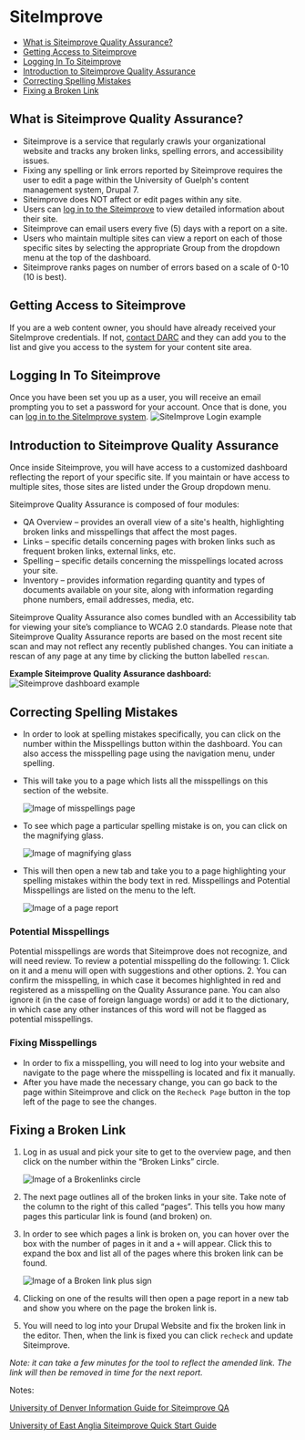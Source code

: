 # SiteImprove

* [What is Siteimprove Quality Assurance?](siteimprove.md#what-is-siteimprove-quality-assurance)
* [Getting Access to Siteimprove](siteimprove.md#getting-access-to-siteimprove)
* [Logging In To Siteimprove](siteimprove.md#logging-in-to-siteimprove)
* [Introduction to Siteimprove Quality Assurance](siteimprove.md#introduction-to-siteimprove-quality-assurance)
* [Correcting Spelling Mistakes](siteimprove.md#correcting-spelling-mistakes)
* [Fixing a Broken Link](siteimprove.md#fixing-a-broken-link)

## What is Siteimprove Quality Assurance?

* Siteimprove is a service that regularly crawls your organizational website and tracks any broken links, spelling errors, and accessibility issues.
* Fixing any spelling or link errors reported by Siteimprove requires the user to edit a page within the University of Guelph's content management system, Drupal 7.
* Siteimprove does NOT affect or edit pages within any site.
* Users can [log in to the Siteimprove](http://my.siteimprove.com/) to view detailed information about their site.
* Siteimprove can email users every five \(5\) days with a report on a site.
* Users who maintain multiple sites can view a report on each of those specific sites by selecting the appropriate Group from the dropdown menu at the top of the dashboard.
* Siteimprove ranks pages on number of errors based on a scale of 0-10 \(10 is best\).

## Getting Access to Siteimprove

If you are a web content owner, you should have already received your SiteImprove credentials. If not, [contact DARC](darc@uoguelph.ca) and they can add you to the list and give you access to the system for your content site area.

## Logging In To Siteimprove

Once you have been set you up as a user, you will receive an email prompting you to set a password for your account. Once that is done, you can [log in to the SiteImprove system](http://my.siteimprove.com). ![SiteImprove Login example](.gitbook/assets/silog.png)

## Introduction to Siteimprove Quality Assurance

Once inside Siteimprove, you will have access to a customized dashboard reflecting the report of your specific site. If you maintain or have access to multiple sites, those sites are listed under the Group dropdown menu.

Siteimprove Quality Assurance is composed of four modules:

* QA Overview – provides an overall view of a site's health, highlighting broken links and misspellings that affect the most pages.
* Links – specific details concerning pages with broken links such as frequent broken links, external links, etc.
* Spelling – specific details concerning the misspellings located across your site.
* Inventory – provides information regarding quantity and types of documents available on your site, along with information regarding phone numbers, email addresses, media, etc.

Siteimprove Quality Assurance also comes bundled with an Accessibility tab for viewing your site’s compliance to WCAG 2.0 standards. Please note that Siteimprove Quality Assurance reports are based on the most recent site scan and may not reflect any recently published changes. You can initiate a rescan of any page at any time by clicking the button labelled `rescan`.

**Example Siteimprove Quality Assurance dashboard:** ![Siteimprove dashboard example](.gitbook/assets/sidash%20%282%29.png)

## Correcting Spelling Mistakes

* In order to look at spelling mistakes specifically, you can click on the number within the Misspellings button within the dashboard. You can also access the misspelling page using the navigation menu, under spelling.
* This will take you to a page which lists all the misspellings on this section of the website.

  ![Image of misspellings page](.gitbook/assets/simiss.png)

* To see which page a particular spelling mistake is on, you can click on the magnifying glass.

  ![Image of magnifying glass](.gitbook/assets/siglass%20%282%29.png)

* This will then open a new tab and take you to a page highlighting your spelling mistakes within the body text in red. Misspellings and Potential Misspellings are listed on the menu to the left.

  ![Image of a page report](.gitbook/assets/simissreport%20%282%29.png)

### Potential Misspellings

Potential misspellings are words that Siteimprove does not recognize, and will need review. To review a potential misspelling do the following: 1. Click on it and a menu will open with suggestions and other options. 2. You can confirm the misspelling, in which case it becomes highlighted in red and registered as a misspelling on the Quality Assurance pane. You can also ignore it \(in the case of foreign language words\) or add it to the dictionary, in which case any other instances of this word will not be flagged as potential misspellings.

### Fixing Misspellings

* In order to fix a misspelling, you will need to log into your website and navigate to the page where the misspelling is located and fix it manually.
* After you have made the necessary change, you can go back to the page within Siteimprove and click on the `Recheck Page` button in the top left of the page to see the changes.

## Fixing a Broken Link

1. Log in as usual and pick your site to get to the overview page, and then click on the number within the “Broken Links” circle.

   ![Image of a Brokenlinks circle](.gitbook/assets/sibrokenselect%20%281%29.png)

2. The next page outlines all of the broken links in your site. Take note of the column to the right of this called “pages”. This tells you how many pages this particular link is found \(and broken\) on.
3. In order to see which pages a link is broken on, you can hover over the box with the number of pages in it and a `+` will appear. Click this to expand the box and list all of the pages where this broken link can be found.

   ![Image of a Broken link plus sign](.gitbook/assets/sibrokenplus.png)

4. Clicking on one of the results will then open a page report in a new tab and show you where on the page the broken link is.
5. You will need to log into your Drupal Website and fix the broken link in the editor. Then, when the link is fixed you can click `recheck` and update Siteimprove.

_Note: it can take a few minutes for the tool to reflect the amended link. The link will then be removed in time for the next report._

Notes:

[University of Denver Information Guide for Siteimprove QA](http://www.du.edu/uts/webwork/siteimprove-reports/SiteImprove.pdf)

[University of East Anglia Siteimprove Quick Start Guide](https://portal.uea.ac.uk/documents/6207125/6490101/Siteimprove%2BQuick%2BStart%2BGuide.pdf/c8554f51-5f5b-4272-b81d-714db6bf80a5)

